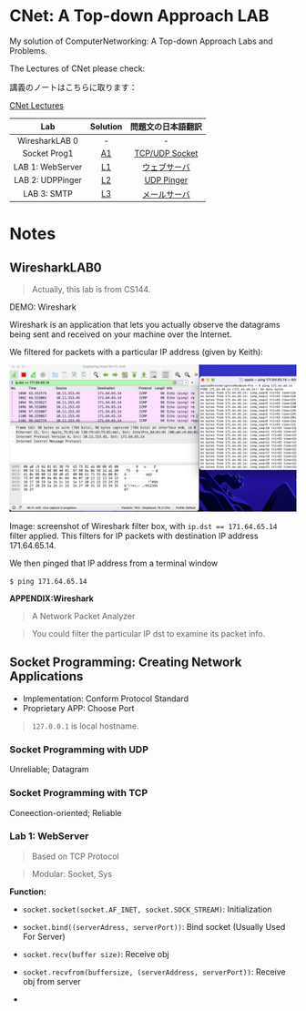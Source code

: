 # CNet: A Top-down Approach LAB

My solution of ComputerNetworking: A Top-down Approach Labs and Problems.


The Lectures of CNet please check:

講義のノートはこちらに取ります：

[CNet Lectures](https://github.com/PeterWrighten/ComputerNetworking/blob/main/README.md)

|Lab　|Solution|問題文の日本語翻訳|
|:--:|:--:|:--:|
| WiresharkLAB 0  |  - |-|
| Socket Prog1  | [A1](https://github.com/PeterWrighten/CNet_aTop-downapproach_Lab/tree/main/SocketProgramming/Chapter2)  |[TCP/UDP Socket]()|
|LAB 1: WebServer|[L1](https://github.com/PeterWrighten/CNet_aTop-downapproach_Lab/tree/main/LAB/LAB1_WebServer)|[ウェブサーバ]()|
|LAB 2: UDPPinger|[L2](https://github.com/PeterWrighten/CNet_aTop-downapproach_Lab/tree/main/LAB/LAB2_UDPPinger)|[UDP Pinger]()|
|LAB 3: SMTP|[L3](https://github.com/PeterWrighten/CNet_aTop-downapproach_Lab/tree/main/LAB/LAB3_SMTP)|[メールサーバ]()|



# Notes

## WiresharkLAB0

>Actually, this lab is from CS144.

DEMO: Wireshark

Wireshark is an application that lets you actually observe the datagrams being sent and received on your machine over the Internet.

We filtered for packets with a particular IP address (given by Keith):

![demo](/WiresharkLAB/LAB0/demo.png)

Image: screenshot of Wireshark filter box, with `ip.dst == 171.64.65.14` filter applied. This filters for IP packets with destination IP address 171.64.65.14.

We then pinged that IP address from a terminal window

```$ ping 171.64.65.14```

**APPENDIX:Wireshark**

>A Network Packet Analyzer

>You could filter the particular IP dst to examine its packet info.

## Socket Programming: Creating Network Applications

* Implementation: Conform Protocol Standard
* Proprietary APP: Choose Port

> ```127.0.0.1``` is local hostname.

### Socket Programming with UDP
Unreliable; Datagram


### Socket Programming with TCP

Coneection-oriented; Reliable


### Lab 1: WebServer

>Based on TCP Protocol

>Modular: Socket, Sys

**Function:**

- ```socket.socket(socket.AF_INET, socket.SOCK_STREAM)```: Initialization

- ```socket.bind((serverAdress, serverPort))```: Bind socket (Usually Used For Server)

- ```socket.recv(buffer size)```: Receive obj

- ```socket.recvfrom(buffersize, (serverAddress, serverPort))```: Receive obj from server

- 
